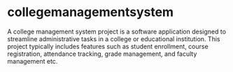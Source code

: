 # collegemanagementsystem
A college management system project is a software application designed to streamline administrative tasks in a college or educational institution. This project typically includes features such as student enrollment, course registration, attendance tracking, grade management, and faculty management etc. 

